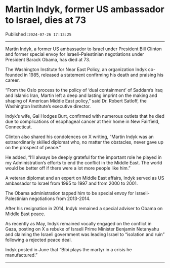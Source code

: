 # Martin Indyk, former US ambassador to Israel, dies at 73

Published :`2024-07-26 17:13:25`

---

Martin Indyk, a former US ambassador to Israel under President Bill Clinton and former special envoy for Israeli-Palestinian negotiations under President Barack Obama, has died at 73.

The Washington Institute for Near East Policy, an organization Indyk co-founded in 1985, released a statement confirming his death and praising his career.

“From the Oslo process to the policy of ‘dual containment’ of Saddam’s Iraq and Islamic Iran, Martin left a deep and lasting imprint on the making and shaping of American Middle East policy,” said Dr. Robert Satloff, the Washington Institute’s executive director.

Indyk’s wife, Gal Hodges Burt, confirmed with numerous outlets that he died due to complications of esophageal cancer at their home in New Fairfield, Connecticut.

Clinton also shared his condolences on X writing, “Martin Indyk was an extraordinarily skilled diplomat who, no matter the obstacles, never gave up on the prospect of peace.”

He added, “I’ll always be deeply grateful for the important role he played in my Administration’s efforts to end the conflict in the Middle East. The world would be better off if there were a lot more people like him.”

A veteran diplomat and an expert on Middle East affairs, Indyk served as US ambassador to Israel from 1995 to 1997 and from 2000 to 2001.

The Obama administration tapped him to be special envoy for Israeli-Palestinian negotiations from 2013-2014.

After his resignation in 2014, Indyk remained a special adviser to Obama on Middle East peace.

As recently as May, Indyk remained vocally engaged on the conflict in Gaza, posting on X a rebuke of Israeli Prime Minister Benjamin Netanyahu and claiming the Israeli government was leading Israel to “isolation and ruin” following a rejected peace deal.

Indyk posted in June that “Bibi plays the martyr in a crisis he manufactured.”

---

